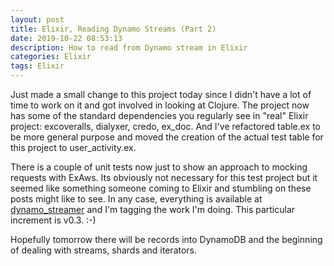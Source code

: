 ```yaml
---
layout: post
title: Elixir, Reading Dynamo Streams (Part 2)
date: 2019-10-22 08:53:13
description: How to read from Dynamo stream in Elixir
categories: Elixir
tags: Elixir
---
```


Just made a small change to this project today since I didn't have a lot of
time to work on it and got involved in looking at Clojure. The project now
has some of the standard dependencies you regularly see in "real" Elixir
project: excoveralls, dialyxer, credo, ex_doc. And I've refactored table.ex
to be more general purpose and moved the creation of the actual test table for
this project to user_activity.ex.

There is a couple of unit tests now just to show an approach to mocking requests
with ExAws. Its obviously not necessary for this test project but it seemed like
something someone coming to Elixir and stumbling on these posts might like to see.
In any case, everything is available at [dynamo_streamer](https://github.com/fmcgeough/dynamo_streamer) and I'm tagging the work I'm doing. This particular increment
is v0.3. :-)

Hopefully tomorrow there will be records into DynamoDB and the beginning of
dealing with streams, shards and iterators.
